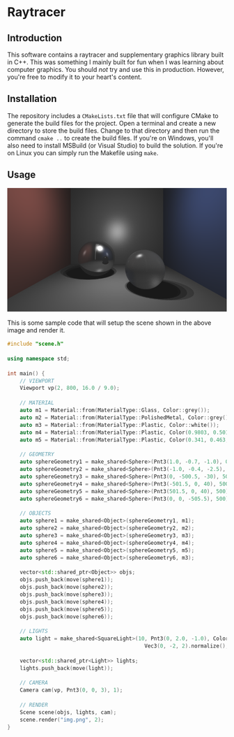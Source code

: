 # Raytracer

## Introduction

This software contains a raytracer and supplementary graphics library built in C++. This was something I mainly built for fun when I was learning about computer graphics. You should *not* try and use this in production. However, you're free to modify it to your heart's content.

## Installation
The repository includes a `CMakeLists.txt` file that will configure CMake to generate the build files for the project. Open a terminal and create a new directory to store the build files. Change to that directory and then run the command ```cmake ..``` to create the build files. If you're on Windows, you'll also need to install MSBuild (or Visual Studio) to build the solution. If you're on Linux you can simply run the Makefile using `make`.


## Usage
![App Screenshot](/images/img.png)

This is some sample code that will setup the scene shown in the above image and render it. 
```cpp
#include "scene.h"

using namespace std;

int main() {
    // VIEWPORT
    Viewport vp(2, 800, 16.0 / 9.0);

    // MATERIAL
    auto m1 = Material::from(MaterialType::Glass, Color::grey());
    auto m2 = Material::from(MaterialType::PolishedMetal, Color::grey());
    auto m3 = Material::from(MaterialType::Plastic, Color::white());
    auto m4 = Material::from(MaterialType::Plastic, Color(0.9803, 0.501, 0.447));
    auto m5 = Material::from(MaterialType::Plastic, Color(0.341, 0.463, 0.831));

    // GEOMETRY
    auto sphereGeometry1 = make_shared<Sphere>(Pnt3(1.0, -0.7, -1.0), 0.7);
    auto sphereGeometry2 = make_shared<Sphere>(Pnt3(-1.0, -0.4, -2.5), 0.9);
    auto sphereGeometry3 = make_shared<Sphere>(Pnt3(0, -500.5, -30), 500);
    auto sphereGeometry4 = make_shared<Sphere>(Pnt3(-501.5, 0, 40), 500);
    auto sphereGeometry5 = make_shared<Sphere>(Pnt3(501.5, 0, 40), 500);
    auto sphereGeometry6 = make_shared<Sphere>(Pnt3(0, 0, -505.5), 500);

    // OBJECTS
    auto sphere1 = make_shared<Object>(sphereGeometry1, m1);
    auto sphere2 = make_shared<Object>(sphereGeometry2, m2);
    auto sphere3 = make_shared<Object>(sphereGeometry3, m3);
    auto sphere4 = make_shared<Object>(sphereGeometry4, m4);
    auto sphere5 = make_shared<Object>(sphereGeometry5, m5);
    auto sphere6 = make_shared<Object>(sphereGeometry6, m3);

    vector<std::shared_ptr<Object>> objs;
    objs.push_back(move(sphere1));
    objs.push_back(move(sphere2));
    objs.push_back(move(sphere3));
    objs.push_back(move(sphere4));
    objs.push_back(move(sphere5));
    objs.push_back(move(sphere6));

    // LIGHTS
    auto light = make_shared<SquareLight>(10, Pnt3(0, 2.0, -1.0), Color(1, 1, 1), 
                                            Vec3(0, -2, 2).normalize(), 1);

    vector<std::shared_ptr<Light>> lights;
    lights.push_back(move(light));

    // CAMERA
    Camera cam(vp, Pnt3(0, 0, 3), 1);

    // RENDER
    Scene scene(objs, lights, cam);
    scene.render("img.png", 2);
}
```
